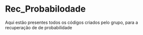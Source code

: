 # Rec_Probabilodade
Aqui estão presentes todos os códigos criados pelo grupo, para a recuperação de de probabilidade
